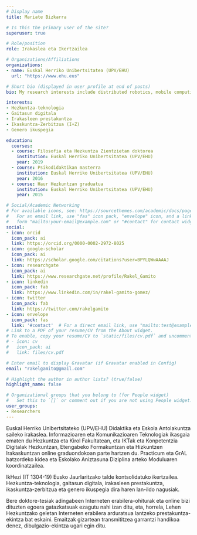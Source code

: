 ```yaml
---
# Display name
title: Mariate Bizkarra

# Is this the primary user of the site?
superuser: true

# Role/position
role: Irakaslea eta Ikertzailea

# Organizations/Affiliations
organizations:
- name: Euskal Herriko Unibertsitatea (UPV/EHU)
  url: "https://www.ehu.eus"

# Short bio (displayed in user profile at end of posts)
bio: My research interests include distributed robotics, mobile computing and programmable matter.

interests:
- Hezkuntza-teknologia
- Gaitasun digitala
- Irakasleen prestakuntza
- Ikaskuntza-Zerbitzua (I+Z)
- Genero ikuspegia

education:
  courses:
  - course: Filosofia eta Hezkuntza Zientzietan doktorea
    institution: Euskal Herriko Unibertsitatea (UPV/EHU)
    year: 2019
  - course: Psikodidaktikan masterra
    institution: Euskal Herriko Unibertsitatea (UPV/EHU)
    year: 2016
  - course: Haur Hezkuntzan graduatua
    institution: Euskal Herriko Unibertsitatea (UPV/EHU)
    year: 2015

# Social/Academic Networking
# For available icons, see: https://sourcethemes.com/academic/docs/page-builder/#icons
#   For an email link, use "fas" icon pack, "envelope" icon, and a link in the
#   form "mailto:your-email@example.com" or "#contact" for contact widget.
social:
- icon: orcid
  icon_pack: ai
  link: https://orcid.org/0000-0002-2972-8025
- icon: google-scholar
  icon_pack: ai
  link: https://scholar.google.com/citations?user=BPYLQWwAAAAJ
- icon: researchgate
  icon_pack: ai
  link: https://www.researchgate.net/profile/Rakel_Gamito
- icon: linkedin
  icon_pack: fab
  link: https://www.linkedin.com/in/rakel-gamito-gomez/
- icon: twitter
  icon_pack: fab
  link: https://twitter.com/rakelgamito
- icon: envelope
  icon_pack: fas
  link: '#contact'  # For a direct email link, use "mailto:test@example.org".
# Link to a PDF of your resume/CV from the About widget.
# To enable, copy your resume/CV to `static/files/cv.pdf` and uncomment the lines below.
# - icon: cv
#   icon_pack: ai
#   link: files/cv.pdf

# Enter email to display Gravatar (if Gravatar enabled in Config)
email: "rakelgamito@gmail.com"

# Highlight the author in author lists? (true/false)
highlight_name: false

# Organizational groups that you belong to (for People widget)
#   Set this to `[]` or comment out if you are not using People widget.
user_groups:
- Researchers
---
```


Euskal Herriko Unibertsitateko (UPV/EHU) Didaktika eta Eskola Antolakuntza saileko irakaslea. Informazioaren eta Komunikazioaren Teknologiak ikasgaia ematen du Hezkuntza eta Kirol Fakultatean, eta IKTak eta Konpetentzia Digitalak Hezkuntzan, Etengabeko Formakuntzan eta Hizkuntzen Irakaskuntzan online graduondokoan parte hartzen du. Practicum eta GrAL batzordeko kidea eta Eskolako Aniztasuna Diziplina arteko Moduluaren koordinatzailea.

IkHezi (IT 1304-19) Eusko Jaurlaritzako talde kontsolidatuko ikertzailea. Hezkuntza-teknologia, gaitasun digitala, irakasleen prestakuntza, ikaskuntza-zerbitzua eta genero ikuspegia dira haren lan-ildo nagusiak.

Bere doktore-tesiak adingabeen Interneten erabilera-ohiturak eta online bizi dituzten egoera gatazkatsuak ezagutu nahi izan ditu, eta, horrela, Lehen Hezkuntzako geletan Interneten erabilera arduratsua lantzeko prestakuntza-ekintza bat eskaini. Emaitzak gizartean transmititzea garrantzi handikoa denez, dibulgazio-ekintza ugari egin ditu.
